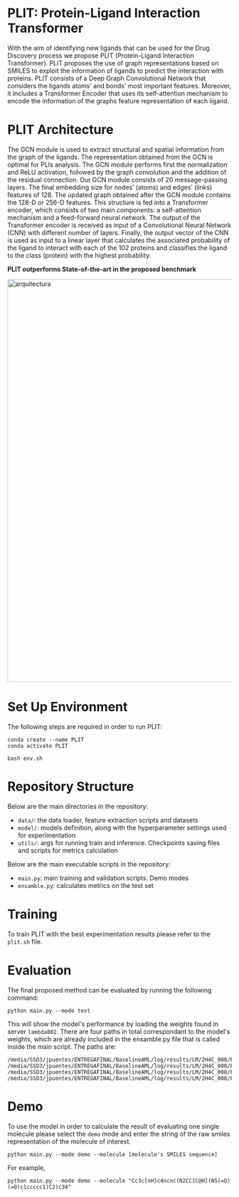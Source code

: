 # PLIT: Protein-Ligand Interaction Transformer


With the aim of identifying new ligands that can be used for the Drug Discovery process we propose PLIT (Protein-Ligand Interaction Transformer). PLIT proposes the use of graph representations based on SMILES to exploit the information of ligands to predict the interaction with proteins. PLIT consists of a Deep Graph Convolutional Network that considers the ligands atoms’ and bonds’ most important features. Moreover, it includes a Transformer Encoder that uses its self-attention mechanism to encode the information of the graphs feature representation of each ligand.




# PLIT Architecture
The GCN module is used to extract structural and spatial information from the graph of the ligands. The representation obtained from the GCN is optimal for PLIs analysis. The GCN module performs first the normalization and ReLU activation, followed by the graph convolution and the addition of the residual connection. Our GCN module consists of 20 message-passing layers. The final embedding size for nodes’ (atoms) and edges’ (links) features of 128. The updated graph obtained after the GCN module contains the 128-D or 256-D features. This structure is fed into a Transformer encoder, which consists of two main components: a self-attention mechanism and a feed-forward neural network. The output of the Transformer encoder is received as input of a Convolutional Neural Network (CNN) with different number of layers. Finally, the output vector of the CNN is used as input to a linear layer that calculates the associated probability of the ligand to interact with each of the 102 proteins and classifies the ligand to the class (protein) with the highest probability.

**PLIT  outperforms State-of-the-art in the proposed benchmark**

<img width="905" alt="arquitectura" src="https://user-images.githubusercontent.com/98660892/204027480-dbcb5662-8de4-48e6-929c-3f12ee08f927.png">

# Set Up Environment

The following steps are required in order to run PLIT:
```
conda create --name PLIT
conda activate PLIT

bash env.sh
```
# Repository Structure

Below are the main directories in the repository: 

- `data/`: the data loader, feature extraction scripts and datasets
- `model/`: models definition, along with the hyperparameter settings used for experimentation
- `utils/`: args for running train and inference. Checkpoints saving files and scripts for metrics calculation

Below are the main executable scripts in the repository:

- `main.py`: main training and validation scripts. Demo modes
- `ensamble.py`: calculates metrics on the test set

# Training
To train PLIT with the best experimentation results please refer to the `plit.sh` file.

# Evaluation
The final proposed method can be evaluated by running the following command:
```
python main.py --mode test
```
This will show the model's performance by loading the weights found in server `lambda002`. There are four paths in total correspondant to the model's weights, which are already included in the ensamble.py file that is called inside the main script. The paths are:
```
/media/SSD3/jpuentes/ENTREGAFINAL/BaselineAML/log/results/LM/2H4C_008/Fold1/model_ckpt/Checkpoint_valid_best.pth"
/media/SSD3/jpuentes/ENTREGAFINAL/BaselineAML/log/results/LM/2H4C_008/Fold2/model_ckpt/Checkpoint_valid_best.pth"
/media/SSD3/jpuentes/ENTREGAFINAL/BaselineAML/log/results/LM/2H4C_008/Fold3/model_ckpt/Checkpoint_valid_best.pth"
/media/SSD3/jpuentes/ENTREGAFINAL/BaselineAML/log/results/LM/2H4C_008/Fold4/model_ckpt/Checkpoint_valid_best.pth"
```

# Demo
To use the model in order to calculate the result of evaluating one single molecule please select the `demo` mode and enter the string of the raw smiles representation of the molecule of interest.
```
python main.py --mode demo --molecule [molecule's SMILES sequence]
```
For example,
```
python main.py --mode demo --molecule "Cc3c[nH]c4ncnc(N2CC[C@H](NS(=O)(=O)c1ccccc1)C2)c34"
```

